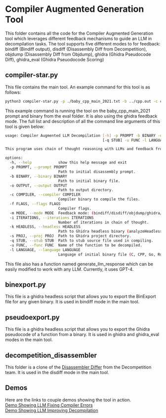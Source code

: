 # Compiler Augmented Generation Tool
This folder contains all the code for the Compiler Augmented Generation tool which leverages different feedback mechanisms to guide an LLM in decompilation tasks. 
The tool supports five different modes to for feedback: bindiff (Bindiff output), disdiff (Disassembly Diff from Decompetition), objdump (Disassembly Diff from Objdump), ghidra (Ghidra Pseudocode Diff), ghidra_eval (Ghidra Pseuodocode Scoring)
## compiler-star.py
This file contains the main tool. An example command for this tool is as follows:
```bash
python3 compiler-star.py -p ./baby_cpp_main_2021.txt -b ../cpp.out -c clang++ -m ghidra -k ./ghidra_10.4_PUBLIC/support/analyzeHeadless -s ./ghidra_proj/ -o ./trailofbits/output -f '-g -O0' -u main -l cpp
```
This example command is running the tool on the baby_cpp_main_2021 prompt and binary from the eval folder. It is also using the ghidra feedback mode.
The full list and description of all the command line arguments of this tool is given below:
```bash
usage: Compiler Augmented LLM Decompilation [-h] -p PROMPT -b BINARY -o OUTPUT -c COMPILER [-f FLAGS] -m MODE [-i ITERATIONS] [-k HEADLESS] [-s PROJ]
                                            [-q STUB] -u FUNC -l LANGUAGE

This program uses chain of thought reasoning with LLMs and feedback from the compiler to improve decompilation results.

options:
  -h, --help            show this help message and exit
  -p PROMPT, --prompt PROMPT
                        Path to initial disassembly prompt.
  -b BINARY, --binary BINARY
                        Path to initial binary file.
  -o OUTPUT, --output OUTPUT
                        Path to output directory.
  -c COMPILER, --compiler COMPILER
                        Compiler binary to compile the files.
  -f FLAGS, --flags FLAGS
                        Compiler flags.
  -m MODE, --mode MODE  Feedback mode: (bindiff/disdiff/objdump/ghidra/ghidra-eval)
  -i ITERATIONS, --iterations ITERATIONS
                        Number of iterations in chain of thought.
  -k HEADLESS, --headless HEADLESS
                        Path to Ghidra headless binary (analyzeHeadless).
  -s PROJ, --proj PROJ  Path to Ghidra project directory.
  -q STUB, --stub STUB  Path to stub source file used in compiling.
  -u FUNC, --func FUNC  Name of the function to be decompiled.
  -l LANGUAGE, --language LANGUAGE
                        Language of initial binary file (C, CPP, Go, Rust).
```
This file also has a function named generate_llm_response which can be easily modified to work with any LLM. Currently, it uses GPT-4.
## binexport.py
This file is a ghidra headless script that allows you to export the BinExport file for any given binary. It is used in bindiff mode in the main tool.
## pseudoexport.py
This file is a ghidra headless script that allows you to export the Ghidra pseudocode of a function from a binary. It is used in ghidra and ghidra_eval modes in the main tool.
## decompetition_disassembler
This folder is a clone of the [Disassembler Differ](https://github.com/decompetition/disassembler/tree/master) from the Decompetition team. It is used in the disdiff mode in the main tool.

## Demos
Here are the links to couple demos showing the tool in action.  
[Demo Showing LLM Fixing Compiler Errors](https://drive.google.com/file/d/1nqabvyky-_deZMT28ArDqjxYYw1U2d4Q/view?usp=sharing)  
[Demo Showing LLM Improving Decompilation](https://drive.google.com/file/d/1OhZh4RzZXkRNrxouDxtXqqe_EIHjfwYz/view?usp=sharing)  

